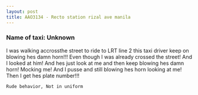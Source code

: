 ```yaml
---
layout: post
title: AAO3134 - Recto station rizal ave manila
---
```


### Name of taxi: Unknown

I was walking accrossthe street to ride to LRT line 2 this taxi driver keep on blowing hes damn horn!!! Even though I was already crossed the street! And I looked at him! And hes just look at me and then keep blowing hes damn horn! Mocking me! And I pusse and still blowing hes horn looking at me! Then I get hes plate number!!! 

```Rude behavior, Not in uniform```
